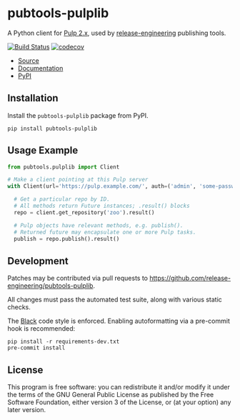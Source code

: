 pubtools-pulplib
================

A Python client for [Pulp 2.x](https://pulpproject.org/), used by
[release-engineering](https://github.com/release-engineering) publishing tools.

[![Build Status](https://github.com/release-engineering/pubtools-pulplib/actions/workflows/tox-test.yml/badge.svg)](https://github.com/release-engineering/pubtools-pulplib/actions/workflows/tox-test.yml)
[![codecov](https://codecov.io/gh/release-engineering/pubtools-pulplib/branch/master/graph/badge.svg?token=CABMY3WeIB)](https://codecov.io/gh/release-engineering/pubtools-pulplib)

- [Source](https://github.com/release-engineering/pubtools-pulplib)
- [Documentation](https://release-engineering.github.io/pubtools-pulplib/)
- [PyPI](https://pypi.org/project/pubtools-pulplib)


Installation
------------

Install the `pubtools-pulplib` package from PyPI.

```
pip install pubtools-pulplib
```


Usage Example
-------------

```python
from pubtools.pulplib import Client

# Make a client pointing at this Pulp server
with Client(url='https://pulp.example.com/', auth=('admin', 'some-password')) as client:

  # Get a particular repo by ID.
  # All methods return Future instances; .result() blocks
  repo = client.get_repository('zoo').result()

  # Pulp objects have relevant methods, e.g. publish().
  # Returned future may encapsulate one or more Pulp tasks.
  publish = repo.publish().result()
```

Development
-----------

Patches may be contributed via pull requests to
https://github.com/release-engineering/pubtools-pulplib.

All changes must pass the automated test suite, along with various static
checks.

The [Black](https://black.readthedocs.io/) code style is enforced.
Enabling autoformatting via a pre-commit hook is recommended:

```
pip install -r requirements-dev.txt
pre-commit install
```

License
-------

This program is free software: you can redistribute it and/or modify
it under the terms of the GNU General Public License as published by
the Free Software Foundation, either version 3 of the License, or
(at your option) any later version.
